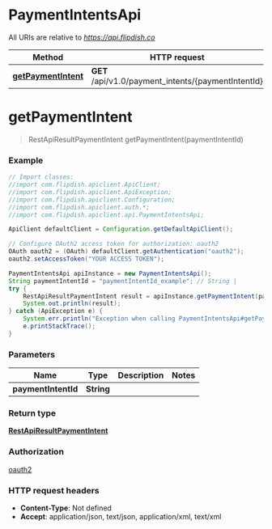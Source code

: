 # PaymentIntentsApi

All URIs are relative to *https://api.flipdish.co*

Method | HTTP request | Description
------------- | ------------- | -------------
[**getPaymentIntent**](PaymentIntentsApi.md#getPaymentIntent) | **GET** /api/v1.0/payment_intents/{paymentIntentId} | 


<a name="getPaymentIntent"></a>
# **getPaymentIntent**
> RestApiResultPaymentIntent getPaymentIntent(paymentIntentId)



### Example
```java
// Import classes:
//import com.flipdish.apiclient.ApiClient;
//import com.flipdish.apiclient.ApiException;
//import com.flipdish.apiclient.Configuration;
//import com.flipdish.apiclient.auth.*;
//import com.flipdish.apiclient.api.PaymentIntentsApi;

ApiClient defaultClient = Configuration.getDefaultApiClient();

// Configure OAuth2 access token for authorization: oauth2
OAuth oauth2 = (OAuth) defaultClient.getAuthentication("oauth2");
oauth2.setAccessToken("YOUR ACCESS TOKEN");

PaymentIntentsApi apiInstance = new PaymentIntentsApi();
String paymentIntentId = "paymentIntentId_example"; // String | 
try {
    RestApiResultPaymentIntent result = apiInstance.getPaymentIntent(paymentIntentId);
    System.out.println(result);
} catch (ApiException e) {
    System.err.println("Exception when calling PaymentIntentsApi#getPaymentIntent");
    e.printStackTrace();
}
```

### Parameters

Name | Type | Description  | Notes
------------- | ------------- | ------------- | -------------
 **paymentIntentId** | **String**|  |

### Return type

[**RestApiResultPaymentIntent**](RestApiResultPaymentIntent.md)

### Authorization

[oauth2](../README.md#oauth2)

### HTTP request headers

 - **Content-Type**: Not defined
 - **Accept**: application/json, text/json, application/xml, text/xml

